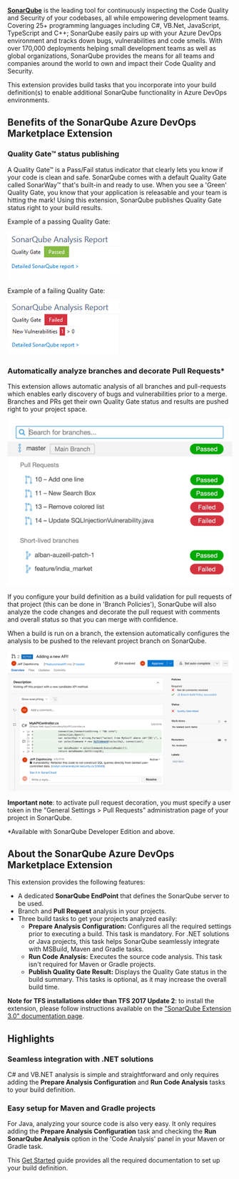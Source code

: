 **[SonarQube][sq]** is the leading tool for continuously inspecting the Code Quality and Security of your codebases, all while empowering development teams. Covering 25+ programming languages including C#, VB.Net, JavaScript, TypeScript and C++; SonarQube easily pairs up with your Azure DevOps environment and tracks down bugs, vulnerabilities and code smells. With over 170,000 deployments helping small development teams as well as global organizations, SonarQube provides the means for all teams and companies around the world to own and impact their Code Quality and Security.

This extension provides build tasks that you incorporate into your build definition(s) to enable additional SonarQube functionality in Azure DevOps environments.

## Benefits of the SonarQube Azure DevOps Marketplace Extension

### Quality Gate™ status publishing
A Quality Gate™ is a Pass/Fail status indicator that clearly lets you know if your code is clean and safe. SonarQube comes with a default Quality Gate called SonarWay™ that's built-in and ready to use. When you see a 'Green' Quality Gate, you know that your application is releasable and your team is hitting the mark! Using this extension, SonarQube publishes Quality Gate status right to your build results.

Example of a passing Quality Gate:

![Passed Qualiy Gate](img/sq-analysis-report-passed.png)

Example of a failing Quality Gate:

![Failed Qualiy Gate](img/sq-analysis-report-failed.png)

### Automatically analyze branches and decorate Pull Requests*
 This extension allows automatic analysis of all branches and pull-requests which enables early discovery of bugs and vulnerabilities prior to a merge. Branches and PRs get their own Quality Gate status and results are pushed right to your project space. 

![Branches](img/branches.png)

If you configure your build definition as a build validation for pull requests of that project (this can be done in 'Branch Policies'), SonarQube will also analyze the code changes and decorate the pull request with comments and overall status so that you can merge with confidence.

When a build is run on a branch, the extension automatically configures the analysis to be pushed to the relevant project branch on SonarQube.

![PR-Decoration](img/pull-request-decoration.png)

**Important note**: to activate pull request decoration, you must specify a user token in the "General Settings > Pull Requests" administration page of your project in SonarQube.

*Available with SonarQube Developer Edition and above.

## About the SonarQube Azure DevOps Marketplace Extension
This extension provides the following features:
* A dedicated **SonarQube EndPoint** that defines the SonarQube server to be used.
* Branch and **Pull Request** analysis in your projects.
* Three build tasks to get your projects analyzed easily:
  * **Prepare Analysis Configuration:** Configures all the required settings prior to executing a build. This task is mandatory. For .NET solutions or Java projects, this task helps SonarQube seamlessly integrate with MSBuild, Maven and Gradle tasks.
  * **Run Code Analysis:** Executes the source code analysis. This task isn't required for Maven or Gradle projects.
  * **Publish Quality Gate Result:** Displays the Quality Gate status in the build summary. This tasks is optional, as it may increase the overall build time.

**Note for TFS installations older than TFS 2017 Update 2**: to install the extension, please follow instructions
available on the ["SonarQube Extension 3.0" documentation page](https://docs.sonarqube.org/display/SCAN/SonarQube+Extension+3.0).

## Highlights
### Seamless integration with .NET solutions
C# and VB.NET analysis is simple and straightforward and only requires adding the **Prepare Analysis Configuration** and **Run Code Analysis** tasks to your build definition.

### Easy setup for Maven and Gradle projects
For Java, analyzing your source code is also very easy. It only requires adding the **Prepare Analysis Configuration** task and checking the **Run SonarQube Analysis** option in the 'Code Analysis' panel in your Maven or Gradle task.

This [Get Started][getstarted] guide provides all the required documentation to set up your build definition.

   [sq]: <https://www.sonarsource.com/products/sonarqube/>
   [getstarted]: <http://redirect.sonarsource.com/doc/install-configure-scanner-tfs-ts.html>
